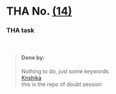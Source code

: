 # THA No.  [(14)](https://drive.google.com/drive/folders/1yDkdzkxUSPz2t2f-38GsqaRuF8dwNo9K)

### THA task

<br>

> #### Done by:
>Nothing to do, just some keywords.<br>
>[Knshika](https://github.com/knshika/Devsnest-frontend/tree/main/Day%2014%20js-event-listeners)<br>
>this is the repo of doubt session 
